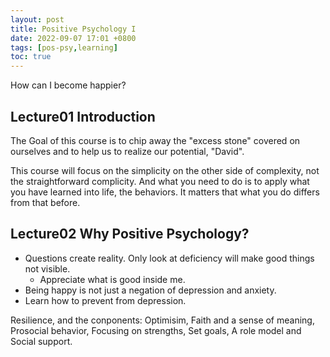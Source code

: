 ```yaml
---
layout: post
title: Positive Psychology I
date: 2022-09-07 17:01 +0800
tags: [pos-psy,learning]
toc: true
---
```

How can I become happier?

## Lecture01 Introduction

The Goal of this course is to chip away the "excess stone" covered on ourselves and to help us to realize our potential, "David".

This course will focus on the simplicity on the other side of complexity, not the straightforward complicity. And what you need to do is to apply what you have learned into life, the behaviors. It matters that what you do differs from that before.

## Lecture02 Why Positive Psychology?
- Questions create reality. Only look at deficiency will make good things not visible.
  -  Appreciate what is good inside me.
- Being happy is not just a negation of depression and anxiety.
- Learn how to prevent from depression.

Resilience, and the conponents: Optimisim, Faith and a sense of meaning, Prosocial behavior, Focusing on strengths, Set goals, A role model and Social support.

